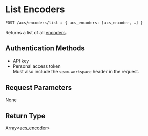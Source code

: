 # List Encoders

```
POST /acs/encoders/list ⇒ { acs_encoders: [acs_encoder, …] }
```

Returns a list of all [encoders](../../../capability-guides/access-systems/working-with-card-encoders-and-scanners/README.md).

## Authentication Methods

- API key
- Personal access token
  <br>Must also include the `seam-workspace` header in the request.

## Request Parameters

None

## Return Type

Array<[acs\_encoder](./)>
